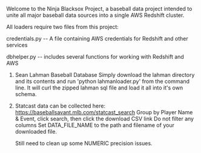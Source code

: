 Welcome to the Ninja Blacksox Project, a baseball data project intended to unite all major baseball data sources into a single AWS Redshift cluster.

All loaders require two files from this project:

credentials.py -- A file containing AWS credentials for Redshift and other services

dbhelper.py -- includes several functions for working with Redshift and AWS

1. Sean Lahman Baseball Database
  Simply download the lahman directory and its contents and run 'python lahmanloader.py' from the command line. It will curl the zipped lahman sql file and load it all into it's own schema.

2. Statcast data can be collected here: https://baseballsavant.mlb.com/statcast_search
	 Group by Player Name & Event, click search, then click the download CSV link
   Do not filter any columns
   Set DATA_FILE_NAME to the path and filename of your downloaded file.
   
   Still need to clean up some NUMERIC precision issues.
